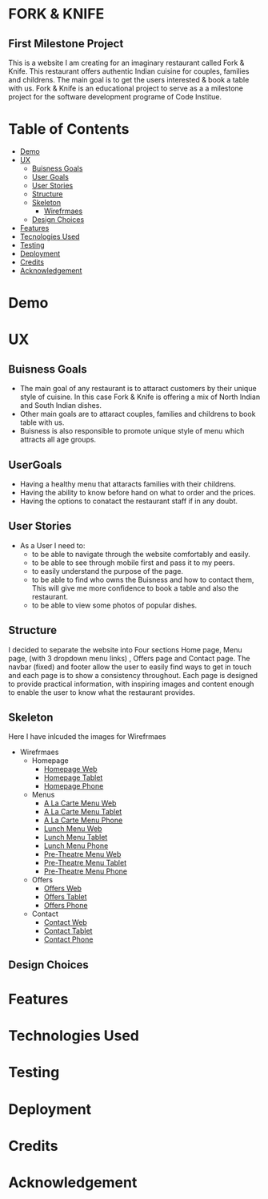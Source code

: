 # FORK & KNIFE
## First Milestone Project
This is a website I am creating for an imaginary restaurant called Fork & Knife. 
This restaurant offers authentic Indian cuisine for couples, families and childrens.
The main goal is to get the users interested & book a table with us.
Fork & Knife is an educational project to serve as a a milestone project for the software development programe of Code Institue.
# Table of Contents
* [Demo](#Demo)
* [UX](#UX)
    * [Buisness Goals](##Buisness)
    * [User Goals](##User)
    * [User Stories](##User)
    * [Structure](##Structure)
    * [Skeleton](##Skeleton)
        * [Wirefrmaes](*Wirefrmaes)
    * [Design Choices](##Design)
* [Features](#Features)
* [Tecnologies Used](#Technologies)
* [Testing](#Testing)
* [Deployment](#Deployment)
* [Credits](#Credits)
* [Acknowledgement](#Acknowledgement)
# Demo
# UX
## Buisness Goals 
* The main goal of any restaurant is to attaract customers by their unique style of cuisine.
  In this case Fork & Knife is offering a mix of North Indian and South Indian dishes.
* Other main goals are to attaract couples, families and childrens to book table with us.
* Buisness is also responsible to promote unique style of menu which attracts all age groups.
## UserGoals
* Having a healthy menu that attaracts families with their childrens.
* Having the ability to know before hand on what to order and the prices.
* Having the options to conatact the restaurant staff if in any doubt.
## User Stories
* As a User I need to:
    * to be able to navigate through the website comfortably and easily.
    * to be able to see through mobile first and pass it to my peers.
    * to easily understand the purpose of the page.
    * to be able to find who owns the Buisness and how to contact them, This will give me more confidence to book a table and also the restaurant.
    * to be able to view some photos of popular dishes.
## Structure
I decided to separate the website into Four sections Home page, Menu page, (with 3 dropdown menu links) , Offers page and Contact page. 
The navbar (fixed) and footer allow the user to easily find ways to get in touch and each page is to show a consistency throughout. 
Each page is designed to provide practical information, with inspiring images and content enough to enable the user to know what the restaurant provides.
## Skeleton
Here I have inlcuded the images for Wirefrmaes
* Wirefrmaes
    * Homepage
        * [Homepage Web](https://github.com/shadowy-year2020/fork-knife/blob/main/assets/images/homepageweb.jpg)
        * [Homepage Tablet](https://github.com/shadowy-year2020/fork-knife/blob/main/assets/images/homepagetablet.png)
        * [Homepage Phone](https://github.com/shadowy-year2020/fork-knife/blob/main/assets/images/homepagephone.png)
    * Menus
        * [A La Carte Menu Web](https://github.com/shadowy-year2020/fork-knife/blob/main/assets/images/alacartemenuweb.jpg)
        * [A La Carte Menu Tablet](https://github.com/shadowy-year2020/fork-knife/blob/main/assets/images/alacartemenutablet.png)
        * [A La Carte Menu Phone](https://github.com/shadowy-year2020/fork-knife/blob/main/assets/images/alacartephone.png)
        * [Lunch Menu Web](https://github.com/shadowy-year2020/fork-knife/blob/main/assets/images/lunchmenuweb.jpg)
        * [Lunch Menu Tablet](https://github.com/shadowy-year2020/fork-knife/blob/main/assets/images/lunchtablet.png)
        * [Lunch Menu Phone](https://github.com/shadowy-year2020/fork-knife/blob/main/assets/images/lunchphone.png)
        * [Pre-Theatre Menu Web](https://github.com/shadowy-year2020/fork-knife/blob/main/assets/images/pretheatremenuweb.jpg)
        * [Pre-Theatre Menu Tablet](https://github.com/shadowy-year2020/fork-knife/blob/main/assets/images/pretheatretablet.png)
        * [Pre-Theatre Menu Phone](https://github.com/shadowy-year2020/fork-knife/blob/main/assets/images/pretheatrephone.png)
    * Offers
        * [Offers Web](https://github.com/shadowy-year2020/fork-knife/blob/main/assets/images/offersweb.jpg)
        * [Offers Tablet](https://github.com/shadowy-year2020/fork-knife/blob/main/assets/images/offerstablet.png)
        * [Offers Phone](https://github.com/shadowy-year2020/fork-knife/blob/main/assets/images/offersphone.png)
    * Contact
        * [Contact Web](https://github.com/shadowy-year2020/fork-knife/blob/main/assets/images/contactweb.jpg)
        * [Contact Tablet](https://github.com/shadowy-year2020/fork-knife/blob/main/assets/images/contacttablet.png)
        * [Contact Phone](https://github.com/shadowy-year2020/fork-knife/blob/main/assets/images/contactphone.png)
## Design Choices
# Features
# Technologies Used
# Testing
# Deployment
# Credits
# Acknowledgement